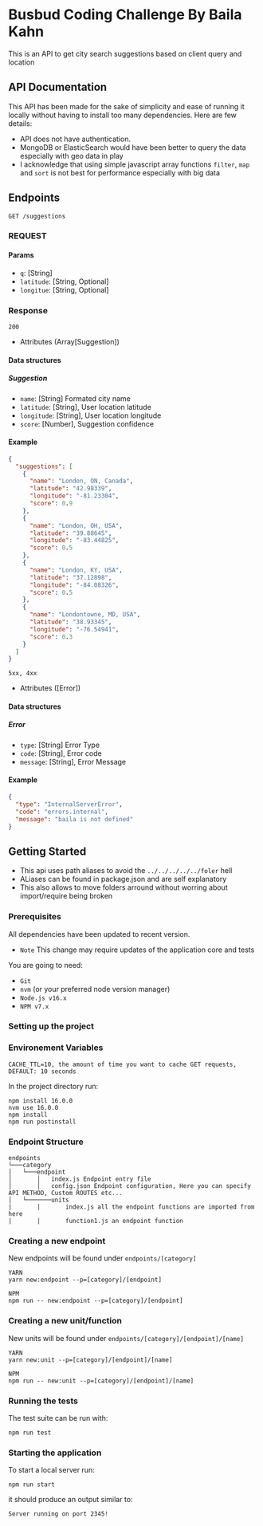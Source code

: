 # Busbud Coding Challenge By Baila Kahn

This is an API to get city search suggestions based on client query and location

## API Documentation

This API has been made for the sake of simplicity and ease of running it locally without having to install too many dependencies.
Here are few details:

- API does not have authentication.
- MongoDB or ElasticSearch would have been better to query the data especially with geo data in play
- I acknowledge that using simple javascript array functions `filter`, `map` and `sort` is not best for performance especially with big data

## Endpoints

```
GET /suggestions
```

### REQUEST

#### Params

- `q`: [String]
- `latitude`: [String, Optional]
- `longitue`: [String, Optional]

### Response

```
200
```

- Attributes (Array[Suggestion])

#### Data structures

##### Suggestion

- `name`: [String] Formated city name
- `latitude`: [String], User location latitude
- `longitude`: [String], User location longitude
- `score`: [Number], Suggestion confidence

#### Example

```json
{
  "suggestions": [
    {
      "name": "London, ON, Canada",
      "latitude": "42.98339",
      "longitude": "-81.23304",
      "score": 0.9
    },
    {
      "name": "London, OH, USA",
      "latitude": "39.88645",
      "longitude": "-83.44825",
      "score": 0.5
    },
    {
      "name": "London, KY, USA",
      "latitude": "37.12898",
      "longitude": "-84.08326",
      "score": 0.5
    },
    {
      "name": "Londontowne, MD, USA",
      "latitude": "38.93345",
      "longitude": "-76.54941",
      "score": 0.3
    }
  ]
}
```

```
5xx, 4xx
```

- Attributes ([Error])

#### Data structures

##### Error

- `type`: [String] Error Type
- `code`: [String], Error code
- `message`: [String], Error Message

#### Example

```json
{
  "type": "InternalServerError",
  "code": "errors.internal",
  "message": "baila is not defined"
}
```

## Getting Started

- This api uses path aliases to avoid the `../../../../../foler` hell
- ALiases can be found in package.json and are self explanatory
- This also allows to move folders arround without worring about import/require being broken

### Prerequisites

All dependencies have been updated to recent version.

- `Note` This change may require updates of the application core and tests

You are going to need:

- `Git`
- `nvm` (or your preferred node version manager)
- `Node.js v16.x`
- `NPM v7.x`

### Setting up the project

### Environement Variables

```
CACHE_TTL=10, the amount of time you want to cache GET requests, DEFAULT: 10 seconds
```

In the project directory run:

```
npm install 16.0.0
nvm use 16.0.0
npm install
npm run postinstall
```

### Endpoint Structure

```
endpoints
└───category
│   └───endpoint
│       │   index.js Endpoint entry file
│       │   config.json Endpoint configuration, Here you can specify API METHOD, Custom ROUTES etc...
│   └───────units
|       |       index.js all the endpoint functions are imported from here
|       |       function1.js an endpoint function
```

### Creating a new endpoint

New endpoints will be found under `endpoints/[category]`

```
YARN
yarn new:endpoint --p=[category]/[endpoint]

NPM
npm run -- new:endpoint --p=[category]/[endpoint]
```

### Creating a new unit/function

New units will be found under `endpoints/[category]/[endpoint]/[name]`

```
YARN
yarn new:unit --p=[category]/[endpoint]/[name]

NPM
npm run -- new:unit --p=[category]/[endpoint]/[name]
```

### Running the tests

The test suite can be run with:

```
npm run test
```

### Starting the application

To start a local server run:

```
npm run start
```

it should produce an output similar to:

```
Server running on port 2345!
```
